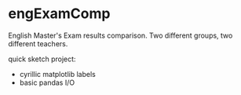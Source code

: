 # engExamComp
English Master's Exam results comparison. Two different groups, two different teachers.

quick sketch project:
  - cyrillic matplotlib labels
  - basic pandas I/O

